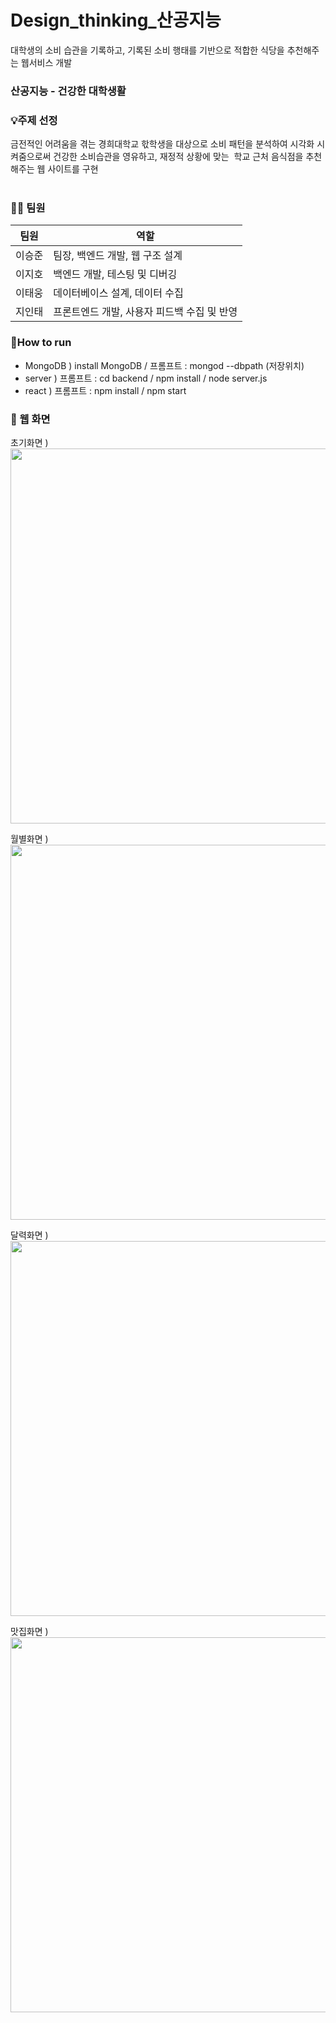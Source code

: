 # Design_thinking_산공지능
대학생의 소비 습관을 기록하고, 기록된 소비 행태를 기반으로 적합한 식당을 추천해주는 웹서비스 개발<br/>

### 산공지능 - 건강한 대학생활 <br/>

### 💡주제 선정

금전적인 어려움을 겪는 경희대학교 핛학생을 대상으로 소비 패턴을 분석하여 시각화 시켜줌으로써 건강한 소비습관을 영유하고, 재정적 상황에 맞는  학교 근처 음식점을 추천해주는 웹 사이트를 구현<br/><br/>

### 👨‍💻 팀원

| 팀원 | 역할 |
| --- | --- |
| 이승준 | 팀장,  백엔드 개발, 웹 구조 설계|
| 이지호 | 백엔드 개발, 테스팅 및 디버깅 |
| 이태웅 | 데이터베이스 설계, 데이터 수집 |
| 지인태 | 프론트엔드 개발, 사용자 피드백 수집 및 반영 |

### 📍How to run
- MongoDB ) install MongoDB / 프롬프트 : mongod --dbpath (저장위치)
- server ) 프롬프트 : cd backend / npm install / node server.js
- react ) 프롬프트 : npm install / npm start

### 🤝 웹 화면

초기화면 )
<img src="https://github.com/sjoon22/budget_handling/assets/160305407/c942e351-2973-4059-aba9-e101310aa182" width="600">

월별화면 )
<img src="https://github.com/sjoon22/budget_handling/assets/160305407/87530786-16e5-44a1-9cfd-d08ecfa4cdb4" width="600">

달력화면 )
<img src="https://github.com/sjoon22/budget_handling/assets/160305407/4459e866-ac06-4361-8f9e-fd2d0697f2bb" width="600">

맛집화면 )
<img src="https://github.com/sjoon22/budget_handling/assets/160305407/6ef704ae-b683-4ca2-a05e-69b4fd7790b3" width="600">
